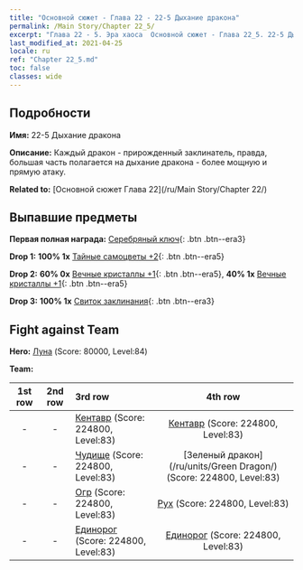 ```yaml
---
title: "Основной сюжет - Глава 22 - 22-5 Дыхание дракона"
permalink: /Main Story/Chapter 22_5/
excerpt: "Глава 22 - 5. Эра хаоса  Основной сюжет - Глава 22_5. 22-5 Дыхание дракона"
last_modified_at: 2021-04-25
locale: ru
ref: "Chapter 22_5.md"
toc: false
classes: wide
---
```


## Подробности

 **Имя:** 22-5 Дыхание дракона

 **Описание:** Каждый дракон - прирожденный заклинатель, правда, большая часть полагается на дыхание дракона - более мощную и прямую атаку.

 **Related to:** [Основной сюжет Глава 22](/ru/Main Story/Chapter 22/)

## Выпавшие предметы

 **Первая полная награда:** [Серебряный ключ](/ItemsRU/con_693/){: .btn .btn--era3}

 **Drop 1:** **100% 1x** [Тайные самоцветы +2](/ItemsRU/mat_79/){: .btn .btn--era5}

 **Drop 2:** **60% 0x** [Вечные кристаллы +1](/ItemsRU/mat_73/){: .btn .btn--era5}, **40% 1x** [Вечные кристаллы +1](/ItemsRU/mat_73/){: .btn .btn--era5}

 **Drop 3:** **100% 1x** [Свиток заклинания](/ItemsRU/con_694/){: .btn .btn--era3}


## Fight against Team
 **Hero:** [Луна](/ru/heroes/Luna/) (Score: 80000, Level:84)

 **Team:**


  | 1st row | 2nd row | 3rd row | 4th row |
  |:----:|:----:|:----|:----:|
  | - | - | [Кентавр](/ru/units/Centaur/) (Score: 224800, Level:83)  | [Кентавр](/ru/units/Centaur/) (Score: 224800, Level:83)  |
  | - | - | [Чудище](/ru/units/Behemoth/) (Score: 224800, Level:83)  | [Зеленый дракон](/ru/units/Green Dragon/) (Score: 224800, Level:83)  |
  | - | - | [Огр](/ru/units/Ogre/) (Score: 224800, Level:83)  | [Рух](/ru/units/Roc/) (Score: 224800, Level:83)  |
  | - | - | [Единорог](/ru/units/Unicorn/) (Score: 224800, Level:83)  | [Единорог](/ru/units/Unicorn/) (Score: 224800, Level:83)  |


